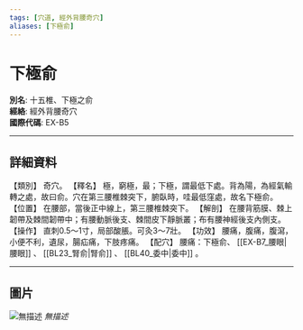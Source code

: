 ```yaml
---
tags: [穴道, 經外背腰奇穴]
aliases: [下極俞]
---
```


# 下極俞

**別名**: 十五椎、下極之俞  
**經絡**: 經外背腰奇穴  
**國際代碼**: EX-B5  

---

## 詳細資料
【類別】
奇穴。
【釋名】
極，窮極，最；下極，謂最低下處。背為陽，為經氣輸轉之處，故曰俞。穴在第三腰椎棘突下，腑臥時，哇最低窪處，故名下極俞。
【位置】
在腰部，當後正中線上，第三腰椎棘突下。
【解剖】
在腰背筋膜、棘上韌帶及棘間韌帶中；有腰動脈後支、棘間皮下靜脈叢；布有腰神經後支內側支。
【操作】
直刺0.5～1寸，局部酸脹。可灸3～7壯。
【功效】
腰痛，腹痛，腹瀉，小便不利，遺尿，腸疝痛，下肢疼痛。
【配穴】
腰痛：下極俞、 [[EX-B7_腰眼|腰眼]] 、 [[BL23_腎俞|腎俞]] 、 [[BL40_委中|委中]] 。

---

## 圖片
![無描述](https://yibian.hopto.org/pic/shu16/440.gif)
_無描述_

